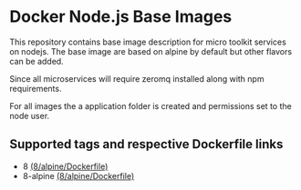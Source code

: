 # Docker Node.js Base Images

This repository contains base image description for micro toolkit services on nodejs. The base image are based on alpine by default but other flavors can be added.

Since all microservices will require zeromq installed along with npm requirements.

For all images the a application folder is created and permissions set to the node user.

## Supported tags and respective Dockerfile links

* 8 [(8/alpine/Dockerfile)](https://github.com/micro-toolkit/docker/node_8-alpine/Dockerfile)
* 8-alpine [(8/alpine/Dockerfile)](https://github.com/micro-toolkit/docker/node_8-alpine/Dockerfile)
